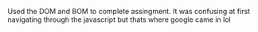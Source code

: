 Used the DOM and BOM to complete assingment.
It was confusing at first navigating through the javascript but thats where google came in lol
